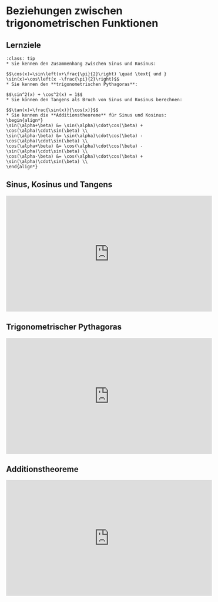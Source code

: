 # Beziehungen zwischen trigonometrischen Funktionen

## Lernziele

```{admonition} Lernziele Beziehungen zwischen trigonometrischen Funktionen
:class: tip
* Sie kennen den Zusammenhang zwischen Sinus und Kosinus:

$$\cos(x)=\sin\left(x+\frac{\pi}{2}\right) \quad \text{ und } \sin(x)=\cos\left(x -\frac{\pi}{2}\right)$$
* Sie kennen den **trigonometrischen Pythagoras**:

$$\sin^2(x) + \cos^2(x) = 1$$
* Sie können den Tangens als Bruch von Sinus und Kosinus berechnen:

$$\tan(x)=\frac{\sin(x)}{\cos(x)}$$
* Sie kennen die **Additionstheoreme** für Sinus und Kosinus:
\begin{align*}
\sin(\alpha+\beta) &= \sin(\alpha)\cdot\cos(\beta) + \cos(\alpha)\cdot\sin(\beta) \\ 
\sin(\alpha-\beta) &= \sin(\alpha)\cdot\cos(\beta) - \cos(\alpha)\cdot\sin(\beta) \\ 
\cos(\alpha+\beta) &= \cos(\alpha)\cdot\cos(\beta) - \sin(\alpha)\cdot\sin(\beta) \\
\cos(\alpha-\beta) &= \cos(\alpha)\cdot\cos(\beta) + \sin(\alpha)\cdot\sin(\beta) \\
\end{align*}
```

## Sinus, Kosinus und Tangens

<iframe width="560" height="315" src="https://www.youtube.com/embed/ELM2Fn9Wup4" title="YouTube video player" frameborder="0" allow="accelerometer; autoplay; clipboard-write; encrypted-media; gyroscope; picture-in-picture" allowfullscreen></iframe>

## Trigonometrischer Pythagoras

<iframe width="560" height="315" src="https://www.youtube.com/embed/ve4VeTK_bJI" title="YouTube video player" frameborder="0" allow="accelerometer; autoplay; clipboard-write; encrypted-media; gyroscope; picture-in-picture" allowfullscreen></iframe>

## Additionstheoreme

<iframe width="560" height="315" src="https://www.youtube.com/embed/ooB6OzWiwis" title="YouTube video player" frameborder="0" allow="accelerometer; autoplay; clipboard-write; encrypted-media; gyroscope; picture-in-picture" allowfullscreen></iframe>
